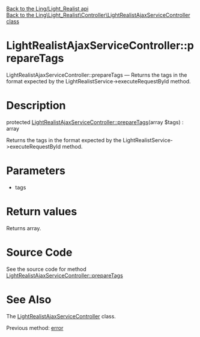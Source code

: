 [Back to the Ling/Light_Realist api](https://github.com/lingtalfi/Light_Realist/blob/master/doc/api/Ling/Light_Realist.md)<br>
[Back to the Ling\Light_Realist\Controller\LightRealistAjaxServiceController class](https://github.com/lingtalfi/Light_Realist/blob/master/doc/api/Ling/Light_Realist/Controller/LightRealistAjaxServiceController.md)


LightRealistAjaxServiceController::prepareTags
================



LightRealistAjaxServiceController::prepareTags — Returns the tags in the format expected by the LightRealistService->executeRequestById method.




Description
================


protected [LightRealistAjaxServiceController::prepareTags](https://github.com/lingtalfi/Light_Realist/blob/master/doc/api/Ling/Light_Realist/Controller/LightRealistAjaxServiceController/prepareTags.md)(array $tags) : array




Returns the tags in the format expected by the LightRealistService->executeRequestById method.




Parameters
================


- tags

    


Return values
================

Returns array.








Source Code
===========
See the source code for method [LightRealistAjaxServiceController::prepareTags](https://github.com/lingtalfi/Light_Realist/blob/master/Controller/LightRealistAjaxServiceController.php#L104-L116)


See Also
================

The [LightRealistAjaxServiceController](https://github.com/lingtalfi/Light_Realist/blob/master/doc/api/Ling/Light_Realist/Controller/LightRealistAjaxServiceController.md) class.

Previous method: [error](https://github.com/lingtalfi/Light_Realist/blob/master/doc/api/Ling/Light_Realist/Controller/LightRealistAjaxServiceController/error.md)<br>

